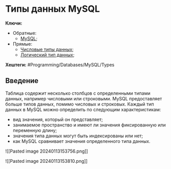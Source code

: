 
# Типы данных MySQL

**Ключи:**
- Обратные:
	- [MySQL](MySQL);
- Прямые:
	- [Числовые типы данных](mysql-numeric-types);
	- [Логический тип данных](mysql-boolean-type);

**Хештеги:** #Programming/Databases/MySQL/Types

## Введение

Таблица содержит несколько столбцов с определенными типами данных, например числовыми или строковыми. MySQL предоставляет больше типов данных, помимо числовых и строковых. Каждый тип данных в MySQL можно определить по следующим характеристикам:

- вид значения, который он представляет;
- занимаемое пространство и имеют ли значения фиксированную или переменную длину;
- значения типа данных могут быть индексированы или нет;
- как MySQL сравнивает значения определенного типа данных.

![[Pasted image 20240113153756.png]]

![[Pasted image 20240113153810.png]]
